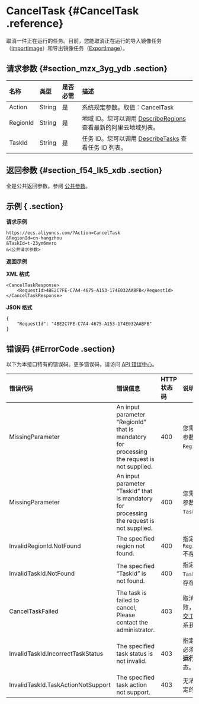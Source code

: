 # CancelTask {#CancelTask .reference}

取消一件正在运行的任务。目前，您能取消正在运行的导入镜像任务（[ImportImage](cn.zh-CN/API参考/镜像/ImportImage.md#)）和导出镜像任务（[ExportImage](cn.zh-CN/API参考/镜像/ExportImage.md#)）。

## 请求参数 {#section_mzx_3yg_ydb .section}

|名称|类型|是否必需|描述|
|:-|:-|:---|:-|
|Action|String|是|系统规定参数。取值：CancelTask|
|RegionId|String|是|地域 ID。您可以调用 [DescribeRegions](cn.zh-CN/API参考/地域/DescribeRegions.md#) 查看最新的阿里云地域列表。|
|TaskId|String|是|任务 ID。您可以调用 [DescribeTasks](cn.zh-CN/API参考/其他接口/DescribeTasks.md#) 查看任务 ID 列表。|

## 返回参数 {#section_f54_lk5_xdb .section}

全是公共返回参数。参阅 [公共参数](cn.zh-CN/API参考/调用方式/公共参数.md#commonResponseParameters)。

## 示例 { .section}

**请求示例** 

```
https://ecs.aliyuncs.com/?Action=CancelTask
&RegionId=cn-hangzhou
&TaskId=t-23ym6mvro
&<公共请求参数>
```

**返回示例** 

**XML 格式**

```
<CancelTaskResponse>
    <RequestId>4BE2C7FE-C7A4-4675-A153-174E032AABFB</RequestId>
</CancelTaskResponse>
```

 **JSON 格式** 

```
{
    "RequestId": "4BE2C7FE-C7A4-4675-A153-174E032AABFB"
}
```

## 错误码 {#ErrorCode .section}

以下为本接口特有的错误码。更多错误码，请访问 [API 错误中心](https://error-center.aliyun.com/status/product/Ecs)。

|错误代码|错误信息|HTTP 状态码|说明|
|:---|:---|:-------|:-|
|MissingParameter|An input parameter “RegionId” that is mandatory for processing the request is not supplied.|400|您需要指定参数 `RegionId`。|
|MissingParameter|An input parameter “TaskId” that is mandatory for processing the request is not supplied.|400|您需要指定参数 `TaskId`。|
|InvalidRegionId.NotFound|The specified region not found.|400|指定的 `RegionId` 不存在。|
|InvalidTaskId.NotFound|The specified “TaskId” is not found.|400|指定的 `TaskId` 不存在。|
|CancelTaskFailed|The task is failed to cancel, Please contact the administrator.|403|取消任务失败，请 [提交工单](https://selfservice.console.aliyun.com/ticket/createIndex.htm) 联系我们。|
|InvalidTaskId.IncorrectTaskStatus|The specified task status is not invalid.|403|指定的任务必须处于 **运行中** 状态。|
|InvalidTaskId.TaskActionNotSupport|The specified task action not support.|403|无法取消指定的任务。|


